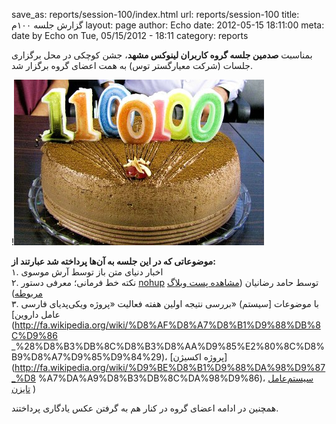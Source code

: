 save_as: reports/session-100/index.html
url: reports/session-100
title: گزارش جلسه ۱۰۰م
layout: page
author: Echo
date: 2012-05-15 18:11:00
meta: date by Echo on Tue, 05/15/2012 - 18:11
category: reports

بمناسبت **صدمین جلسه گروه کاربران لینوکس مشهد**، جشن کوچکی در محل برگزاری
جلسات (شرکت معیارگستر توس) به همت اعضای گروه برگزار شد.


<!--more-->


!![جشن صدمین جلسه گروه کاربران لینوکس مشهد](/theme/uploads/reports/session-100/party.jpg)

**موضوعاتی که در این جلسه به آن‌ها پرداخته شد عبارتند از:**  
۱. اخبار دنیای متن باز توسط آرش موسوی  
۲. نکته خط فرمانی؛ معرفی دستور [nohup](http://linux.die.net/man/1/nohup) توسط
حامد رضانیان ([مشاهده پست وبلاگ
مربوطه](http://free8beautifullife.wordpress.com/2012/05/17/commandlinenohup/))  
۳. بررسی نتیجه اولین هفته فعالیت «پروژه ویکی‌پدیای فارسی» (با موضوعات [سیستم
عامل داروین](http://fa.wikipedia.org/wiki/%D8%AF%D8%A7%D8%B1%D9%88%DB%8C%D9%86
_%28%D8%B3%DB%8C%D8%B3%D8%AA%D9%85%E2%80%8C%D8%B9%D8%A7%D9%85%D9%84%29)،
[پروژه اکسیژن](http://fa.wikipedia.org/wiki/%D9%BE%D8%B1%D9%88%DA%98%D9%87_%D8
%A7%DA%A9%D8%B3%DB%8C%DA%98%D9%86)، [سیستم‌عامل
تایزن](http://fa.wikipedia.org/wiki/%D8%AA%D8%A7%DB%8C%D8%B2%D9%86) )

همچنین در ادامه اعضای گروه در کنار هم به گرفتن عکس یادگاری پرداختند.
